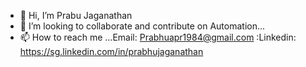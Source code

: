 - 👋 Hi, I’m Prabu Jaganathan
- 💞️ I’m looking to collaborate and contribute on Automation...
- 📫 How to reach me ...Email: Prabhuapr1984@gmail.com :Linkedin: https://sg.linkedin.com/in/prabhujaganathan

<!---
Prabhuapr1984/Prabhuapr1984 is a ✨ special ✨ repository because its `README.md` (this file) appears on your GitHub profile.
You can click the Preview link to take a look at your changes.
--->
